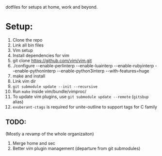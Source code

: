 dotfiles for setups at home, work and beyond.

Setup:
=====

1. Clone the repo
2. Link all bin files
3. Vim setup
  1. Install dependencies for vim
  2. git clone https://github.com/vim/vim.git
  3. ./configure --enable-perlinterp --enable-luainterp --enable-rubyinterp --enable-pythoninterp --enable-python3interp --with-features=huge
  4. make and install
  5. Link vim dir
  6. `git submodule update --init --recursive`
  7. Run `make` inside vim/bundle/vimproc/
4. To update vim plugins, use `git submodule update --remote` (`gitsbup` alias)
5. `exuberant-ctags` is required for unite-outline to support tags for C family

TODO:
-----

(Mostly a revamp of the whole organizaiton)

1. Merge home and sec
2. Better vim plugin management (departure from git submodules)
